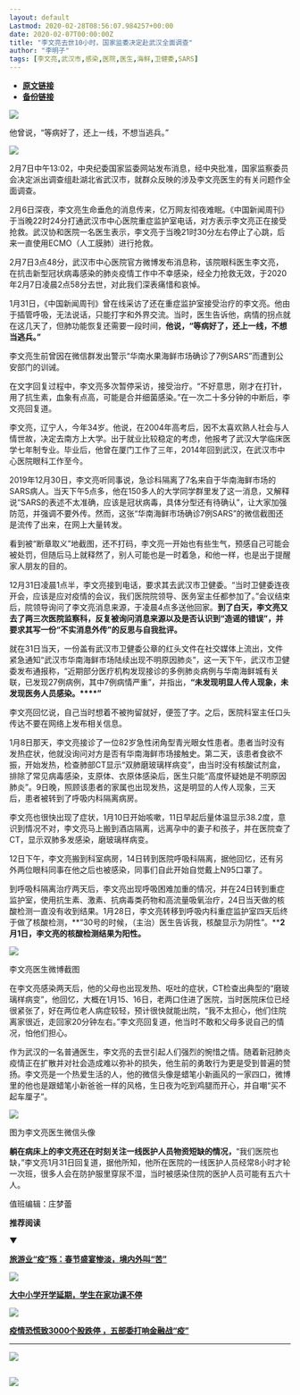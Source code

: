 ```yaml
---
layout: default
Lastmod: 2020-02-28T08:56:07.984257+00:00
date: 2020-02-07T00:00:00Z
title: "李文亮去世10小时，国家监委决定赴武汉全面调查"
author: "李明子"
tags: [李文亮,武汉市,感染,医院,医生,海鲜,卫健委,SARS]
---
```


* [**原文链接**](http://mp.weixin.qq.com/s?__biz=MjM5MDU1Mzg3Mw==&mid=2651249895&idx=1&sn=bd34e644e048ce29a3b7ee30c2601b3e&chksm=bdb17e998ac6f78f9c9eb318c60d07c309cb57d118df0fdd2251ff33625f108b22c413b6b049#rd)
* [**备份链接**](https://archive.is/NH7l8)


![](/images/post/f41406ec9ad46136ba4493dadf70b2d1.jpg)

他曾说，“等病好了，还上一线，不想当逃兵。”

![](/images/post/5068c0a7c0924f3c134f3186e9e4ae73.jpg)

2月7日中午13:02，中央纪委国家监委网站发布消息，经中央批准，国家监察委员会决定派出调查组赴湖北省武汉市，就群众反映的涉及李文亮医生的有关问题作全面调查。

2月6日深夜，李文亮生命垂危的消息传来，亿万网友彻夜难眠。《中国新闻周刊》于当晚22时24分打通武汉市中心医院重症监护室电话，对方表示李文亮正在接受抢救。武汉协和医院一名医生表示，李文亮于当晚21时30分左右停止了心跳，后来一直使用ECMO（人工膜肺）进行抢救。

2月7日3点48分，武汉市中心医院官方微博发布消息称，该院眼科医生李文亮，在抗击新型冠状病毒感染的肺炎疫情工作中不幸感染，经全力抢救无效，于2020年2月7日凌晨2点58分去世，对此我们深表痛惜和哀悼。

1月31日，《中国新闻周刊》曾在线采访了还在重症监护室接受治疗的李文亮。他由于插管呼吸，无法说话，只能打字和外界交流。当时，医生告诉他，病情的拐点就在这几天了，但肺功能恢复还需要一段时间，**他说，“等病好了，还上一线，不想当逃兵。”**

李文亮生前曾因在微信群发出警示“华南水果海鲜市场确诊了7例SARS”而遭到公安部门的训诫。

在文字回复过程中，李文亮多次暂停采访，接受治疗。“不好意思，刚才在打针，用了抗生素，血象有点高，可能是合并细菌感染。”在一次二十多分钟的中断后，李文亮回复道。

李文亮，辽宁人，今年34岁。他说，在2004年高考后，因不太喜欢熟人社会与人情世故，决定去南方上大学。出于就业比较稳定的考虑，他报考了武汉大学临床医学七年制专业。毕业后，他曾在厦门工作了三年，2014年回到武汉，在武汉市中心医院眼科工作至今。

2019年12月30日，李文亮听同事说，急诊科隔离了7名来自于华南海鲜市场的SARS病人。当天下午5点多，他在150多人的大学同学群里发了这一消息，又解释说“SARS的表述不太准确，应该是冠状病毒，具体分型还有待确认”，让大家加强防范，并强调不要外传。然而，这张“华南海鲜市场确诊7例SARS”的微信截图还是流传了出来，在网上大量转发。

看到被“断章取义”地截图，还不打码，李文亮一开始也有些生气，预感自己可能会被处罚，但随后马上就释然了，别人可能也是一时着急，和他一样，也是出于提醒家人朋友的目的。

12月31日凌晨1点半，李文亮接到电话，要求其去武汉市卫健委。“当时卫健委连夜开会，应该是应对疫情的会议，我们医院院领导、医务室主任都参加了。”会议结束后，院领导询问了李文亮消息来源，于凌晨4点多送他回家。**到了白天，李文亮又去了两三次医院监察科，反复被询问消息来源以及是否认识到“造谣的错误”，并要求其写一份“不实消息外传”的反思与自我批评。**

就在31日当天，一份盖有武汉市卫健委公章的红头文件在社交媒体上流出，文件紧急通知“武汉市华南海鲜市场陆续出现不明原因肺炎”，这一天下午，武汉市卫健委发布通报称，“近期部分医疗机构发现接诊的多例肺炎病例与华南海鲜城有关联，已发现27例病例，其中7例病情严重”，并指出，**“未发现明显人传人现象，未发现医务人员感染。****”**

李文亮回忆说，自己当时想着不被拘留就好，便签了字。之后，医院科室主任口头传达不要在网络上发布相关信息。

1月8日那天，李文亮接诊了一位82岁急性闭角型青光眼女性患者。患者当时没有发热症状，他就没询问对方是否有华南海鲜市场接触史。第二天，该患者食欲不振，开始发热，检查肺部CT显示“双肺磨玻璃样病变”，由当时没有核酸试剂盒，排除了常见病毒感染，支原体、衣原体感染后，医生只能“高度怀疑她是不明原因肺炎”。9日晚，照顾该患者的家属也出现发热，这是明显的人传人现象，三天后，患者被转到了呼吸内科隔离病房。

李文亮也很快出现了症状，1月10日开始咳嗽，11日早起后量体温显示38.2度，意识到情况不对，李文亮马上搬到酒店隔离，远离孕中的妻子和孩子，并在医院查了CT，显示双肺多发感染，磨玻璃样病变。

12日下午，李文亮搬到科室病房，14日转到医院呼吸科隔离，据他回忆，还有另外两位眼科同事在他之后也被感染，同事们自此开始自觉戴上N95口罩了。

到呼吸科隔离治疗两天后，李文亮出现呼吸困难加重的情况，并在24日转到重症监护室，使用抗生素、激素、抗病毒类药物和高流量吸氧治疗，24日当天做的核酸检测一直没有收到结果。1月28日，李文亮转移到呼吸内科重症监护室四天后终于做了核酸检测，**“30号的时候，（主治）医生告诉我，核酸显示为阴性”。****2月1日，李文亮的核酸检测结果为阳性。**  

![](/images/post/1e19aa69dd784c70cd979597dd68efde.jpg)

李文亮医生微博截图

在李文亮感染两天后，他的父母也出现发热、呕吐的症状，CT检查出典型的“磨玻璃样病变”，他回忆，大概在1月15、16日，老两口住进了医院，当时医院床位已经很紧张了，好在两位老人病症较轻，预计很快就能出院，“我不太担心，他们住院离家很近，走回家20分钟左右。”李文亮回复道，他当时不敢和父母多说自己的情况，怕他们担心。

作为武汉的一名普通医生，李文亮的去世引起人们强烈的惋惜之情。随着新冠肺炎疫情正在扩散并对社会造成难以弥补的损失，他生前的勇敢行为更是受到普遍的赞扬。李文亮是一个热爱生活的人，他的微信头像是蜡笔小新画风的一家四口，微博里的他也是跟蜡笔小新爸爸一样的风格，生日夜为吃到鸡腿而开心，并自嘲“买不起车厘子”。

![](/images/post/1914ad4f3d42a13a16beb03534867107.jpg)

图为李文亮医生微信头像  

**躺在病床上的李文亮还在时刻关注一线医护人员物资短缺的情况，**“我们医院也缺，”李文亮1月31日回复道，据他所知，他所在医院的一线医护人员经常8小时才轮一次班，很多人会在防护服里穿尿不湿，当时被感染住院的医护人员可能有五六十人。  

值班编辑：庄梦蕾  

**推荐阅读**

▼

[**旅游业“疫”殇：**](http://mp.weixin.qq.com/s?__biz=MjM5MDU1Mzg3Mw==&mid=2651249770&idx=2&sn=c8fa506fb6828834be58ddb804c17d06&chksm=bdb17e148ac6f702a50ea78579596dee5454533d49d43be47e190648e69003d9f9fba9e5b403&scene=21#wechat_redirect)[**春节盛宴惨淡，境内外叫“苦”**](http://mp.weixin.qq.com/s?__biz=MjM5MDU1Mzg3Mw==&mid=2651249770&idx=2&sn=c8fa506fb6828834be58ddb804c17d06&chksm=bdb17e148ac6f702a50ea78579596dee5454533d49d43be47e190648e69003d9f9fba9e5b403&scene=21#wechat_redirect)

[![](/images/post/0f6276e2004f0fde7c7cb9463a445297.jpg)](http://mp.weixin.qq.com/s?__biz=MjM5MDU1Mzg3Mw==&mid=2651249770&idx=2&sn=c8fa506fb6828834be58ddb804c17d06&chksm=bdb17e148ac6f702a50ea78579596dee5454533d49d43be47e190648e69003d9f9fba9e5b403&scene=21#wechat_redirect)

[**大中小学开学延期，学生在家功课不停**](http://mp.weixin.qq.com/s?__biz=MjM5MDU1Mzg3Mw==&mid=2651249575&idx=1&sn=f4614f5c05068ef91455a7d656a8228d&chksm=bdb179d98ac6f0cf81eb2990d984563428e13d6ec78699c6311b43416ece6cd6fc684e50ead9&scene=21#wechat_redirect)

[![](/images/post/1ddca3c1ceedde5f2325518052523a79.jpg)](http://mp.weixin.qq.com/s?__biz=MjM5MDU1Mzg3Mw==&mid=2651249575&idx=1&sn=f4614f5c05068ef91455a7d656a8228d&chksm=bdb179d98ac6f0cf81eb2990d984563428e13d6ec78699c6311b43416ece6cd6fc684e50ead9&scene=21#wechat_redirect)

[**疫情恐慌致3000个股跌停 ，五部委打响金融战“疫”**](http://mp.weixin.qq.com/s?__biz=MjM5MDU1Mzg3Mw==&mid=2651249602&idx=1&sn=5490f3ee8412b7c99c3b810c7a50d22c&chksm=bdb179bc8ac6f0aae37a5ea7778324489c7505efd8a0c9f5117222d21a3f46c51d3f2c81956a&scene=21#wechat_redirect)  

----------------------------------------------------------------------------------------------------------------------------------------------------------------------------------------------------------------------------------------------------------

[![](/images/post/85aac66714d9c75cb520f03156f48cbf.jpg)](http://mp.weixin.qq.com/s?__biz=MjM5MDU1Mzg3Mw==&mid=2651249602&idx=1&sn=5490f3ee8412b7c99c3b810c7a50d22c&chksm=bdb179bc8ac6f0aae37a5ea7778324489c7505efd8a0c9f5117222d21a3f46c51d3f2c81956a&scene=21#wechat_redirect)

![](/images/post/e7d75581cc05b5b4850558294bf97f5f.jpg)
--------------------------------------------------------------------------------------------------------------------------------------------------------

